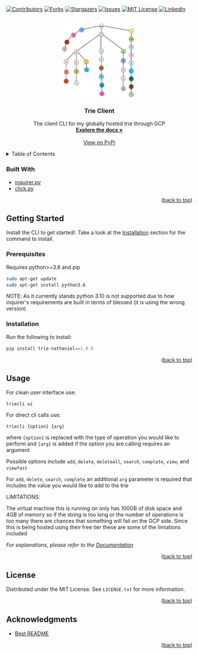 <div id="top"></div>

[![Contributors][contributors-shield]][contributors-url]
[![Forks][forks-shield]][forks-url]
[![Stargazers][stars-shield]][stars-url]
[![Issues][issues-shield]][issues-url]
[![MIT License][license-shield]][license-url]
[![LinkedIn][linkedin-shield]][linkedin-url]



<!-- PROJECT LOGO -->
<br />
<div align="center">
  <a href="https://raw.githubusercontent.com/Nathaniel-github/CombinedServerClientRepo/main/TrieCLI/imgs/trie.png">
    <img src="https://raw.githubusercontent.com/Nathaniel-github/CombinedServerClientRepo/main/TrieCLI/imgs/trie.png" alt="Logo" width="200" height="200">
  </a>

<h3 align="center">Trie Client</h3>

  <p align="center">
    The client CLI for my globally hosted trie through GCP
    <br />
    <a href="https://trieclient.readthedocs.io/en/latest/index.html"><strong>Explore the docs »</strong></a>
    <br />
    <br />
    <a href="https://pypi.org/project/trie-nathaniel/">View on PyPi</a>
  </p>
</div>



<!-- TABLE OF CONTENTS -->
<details>
  <summary>Table of Contents</summary>
  <ol>
    <li>
      <ul>
        <li><a href="#built-with">Built With</a></li>
      </ul>
    </li>
    <li>
      <a href="#getting-started">Getting Started</a>
      <ul>
        <li><a href="#prerequisites">Prerequisites</a></li>
        <li><a href="#installation">Installation</a></li>
      </ul>
    </li>
    <li><a href="#usage">Usage</a></li>
    <li><a href="#contributing">Contributing</a></li>
    <li><a href="#license">License</a></li>
  </ol>
</details>



### Built With

* [inquirer.py](https://pypi.org/project/inquirer/)
* [click.py](https://pypi.org/project/click/)

<p align="right">(<a href="#top">back to top</a>)</p>



<!-- GETTING STARTED -->
## Getting Started

Install the CLI to get started!. Take a look at the <a href="#installation">Installation</a> section for the command to install.

### Prerequisites

Requires python>=3.6 and pip
  ```sh
sudo apt-get update
sudo apt-get install python3.6
  ```

NOTE: As it currently stands python 3.10 is not supported due to how inquirer's requirements are built in terms of blessed (it is using the wrong version)

<div id="installation"></div>

### Installation

Run the following to install:

```python
pip install trie-nathaniel==1.0.0
```

<p align="right">(<a href="#top">back to top</a>)</p>



<!-- USAGE EXAMPLES -->
## Usage

For clean user interface use:
```
triecli ui
```

For direct cli calls use:
```
triecli {option} {arg}
```
where `{option}` is replaced with the type of operation you would like to perform and `{arg}` is added if the option you are calling requires an argument

Possible options include `add`, `delete`, `deleteall`, `search`, `complete`, `view`, and `viewfast`

For `add`, `delete`, `search`, `complete` an additional `arg` parameter is required that includes the value you would like to add to the trie

LIMITATIONS:

The virtual machine this is running on only has 100GB of disk space and 4GB of memory so if the string is too long or the number of operations is too many there are chances that something will fail on the GCP side. Since this is being hosted using their free tier these are some of the limiations included

_For explanations, please refer to the [Documentation](https://trieclient.readthedocs.io/en/latest/index.html)_

<p align="right">(<a href="#top">back to top</a>)</p>



<!-- LICENSE -->
## License

Distributed under the MIT License. See `LICENSE.txt` for more information.

<p align="right">(<a href="#top">back to top</a>)</p>


<!-- ACKNOWLEDGMENTS -->
## Acknowledgments

* [Best README](https://github.com/othneildrew/Best-README-Template)

<p align="right">(<a href="#top">back to top</a>)</p>


<!-- MARKDOWN LINKS & IMAGES -->
<!-- https://www.markdownguide.org/basic-syntax/#reference-style-links -->
[contributors-shield]: https://img.shields.io/github/contributors/Nathaniel-github/CombinedServerClientRepo.svg?style=for-the-badge
[contributors-url]: https://github.com/Nathaniel-github/CombinedServerClientRepo/graphs/contributors
[forks-shield]: https://img.shields.io/github/forks/Nathaniel-github/CombinedServerClientRepo.svg?style=for-the-badge
[forks-url]: https://github.com/Nathaniel-github/CombinedServerClientRepo/network/members
[stars-shield]: https://img.shields.io/github/stars/Nathaniel-github/CombinedServerClientRepo.svg?style=for-the-badge
[stars-url]: https://github.com/Nathaniel-github/CombinedServerClientRepo/stargazers
[issues-shield]: https://img.shields.io/github/issues/Nathaniel-github/CombinedServerClientRepo.svg?style=for-the-badge
[issues-url]: https://github.com/Nathaniel-github/CombinedServerClientRepo/issues
[license-shield]: https://img.shields.io/github/license/Nathaniel-github/CombinedServerClientRepo.svg?style=for-the-badge
[license-url]: https://github.com/Nathaniel-github/CombinedServerClientRepo/blob/master/LICENSE.txt
[linkedin-shield]: https://img.shields.io/badge/-LinkedIn-black.svg?style=for-the-badge&logo=linkedin&colorB=555
[linkedin-url]: https://linkedin.com/in/nathaniel-thomas-profile

